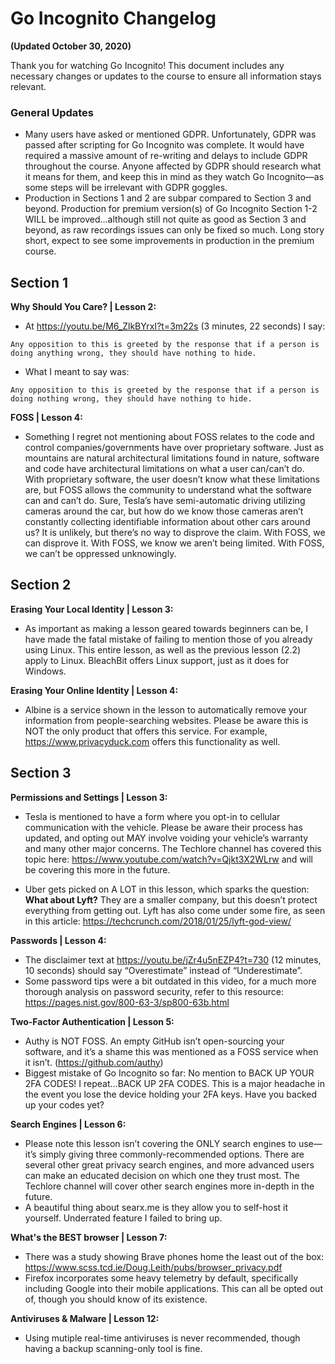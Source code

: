 # Go Incognito Changelog

**(Updated October 30, 2020)**

Thank you for watching Go Incognito! This document includes any necessary changes or updates to the course to ensure all information stays relevant.

### General Updates

- Many users have asked or mentioned GDPR. Unfortunately, GDPR was passed after scripting for Go
    Incognito was complete. It would have required a massive amount of re-writing and delays to
    include GDPR throughout the course. Anyone affected by GDPR should research what it means for
    them, and keep this in mind as they watch Go Incognito—as some steps will be irrelevant with GDPR
    goggles.
- Production in Sections 1 and 2 are subpar compared to Section 3 and beyond. Production for premium
    version(s) of Go Incognito Section 1-2 WILL be improved...although still not quite as good as Section
    3 and beyond, as raw recordings issues can only be fixed so much. Long story short, expect to see
    some improvements in production in the premium course.

## Section 1

**Why Should You Care? | Lesson 2:**

- At https://youtu.be/M6_ZlkBYrxI?t=3m22s (3 minutes, 22 seconds) I say: 
```
Any opposition to this is greeted by the response that if a person is doing anything wrong, they should have nothing to hide.
```
- What I meant to say was: 
```
Any opposition to this is greeted by the response that if a person is doing nothing wrong, they should have nothing to hide.
```

**FOSS | Lesson 4:**

- Something I regret not mentioning about FOSS relates to the code and control
    companies/governments have over proprietary software. Just as mountains are natural
    architectural limitations found in nature, software and code have architectural limitations on what
    a user can/can’t do. With proprietary software, the user doesn’t know what these limitations are,
    but FOSS allows the community to understand what the software can and can’t do. Sure, Tesla’s
    have semi-automatic driving utilizing cameras around the car, but how do we know those cameras
    aren’t constantly collecting identifiable information about other cars around us? It is unlikely, but
    there’s no way to disprove the claim. With FOSS, we can disprove it. With FOSS, we know we aren’t
    being limited. With FOSS, we can’t be oppressed unknowingly.

## Section 2

**Erasing Your Local Identity | Lesson 3:**

- As important as making a lesson geared towards beginners can be, I have made the fatal mistake
    of failing to mention those of you already using Linux. This entire lesson, as well as the previous
    lesson (2.2) apply to Linux. BleachBit offers Linux support, just as it does for Windows.

**Erasing Your Online Identity | Lesson 4:**

- Albine is a service shown in the lesson to automatically remove your information from people-searching websites. Please be aware this is NOT the only product that offers this service. For example, https://www.privacyduck.com offers this functionality as well.

## Section 3

**Permissions and Settings | Lesson 3:**

- Tesla is mentioned to have a form where you opt-in to cellular communication with the vehicle. Please be aware their process has updated, and opting out MAY involve voiding your vehicle’s
warranty and many other major concerns. The Techlore channel has covered this topic here: https://www.youtube.com/watch?v=Qjkt3X2WLrw and will be covering this more in the future. 

- Uber gets picked on A LOT in this lesson, which sparks the question: **What about Lyft?** They are a
    smaller company, but this doesn’t protect everything from getting out. Lyft has also come under
    some fire, as seen in this article: https://techcrunch.com/2018/01/25/lyft-god-view/

**Passwords | Lesson 4:**

- The disclaimer text at https://youtu.be/jZr4u5nEZP4?t=730 (12 minutes, 10 seconds) should say
    “Overestimate” instead of “Underestimate”.
 - Some password tips were a bit outdated in this video, for a much more thorough analysis on password security, refer to this resource: https://pages.nist.gov/800-63-3/sp800-63b.html   

**Two-Factor Authentication | Lesson 5:**

- Authy is NOT FOSS. An empty GitHub isn’t open-sourcing your software, and it’s a shame this
    was mentioned as a FOSS service when it isn’t. (https://github.com/authy)
- Biggest mistake of Go Incognito so far: No mention to BACK UP YOUR 2FA CODES! I repeat...BACK
    UP 2FA CODES. This is a major headache in the event you lose the device holding your 2FA keys.
    Have you backed up your codes yet?

**Search Engines | Lesson 6:**

- Please note this lesson isn’t covering the ONLY search engines to use—it’s simply giving three
    commonly-recommended options. There are several other great privacy search engines, and more
    advanced users can make an educated decision on which one they trust most. The Techlore
    channel will cover other search engines more in-depth in the future.
- A beautiful thing about searx.me is they allow you to self-host it yourself. Underrated feature I
    failed to bring up.
    
**What's the BEST browser | Lesson 7:**

- There was a study showing Brave phones home the least out of the box: https://www.scss.tcd.ie/Doug.Leith/pubs/browser_privacy.pdf
- Firefox incorporates some heavy telemetry by default, specifically including Google into their mobile applications. This can all be opted out of, though you should know of its existence.

**Antiviruses & Malware | Lesson 12:**

- Using mutiple real-time antiviruses is never recommended, 
  though having a backup scanning-only tool is fine.
